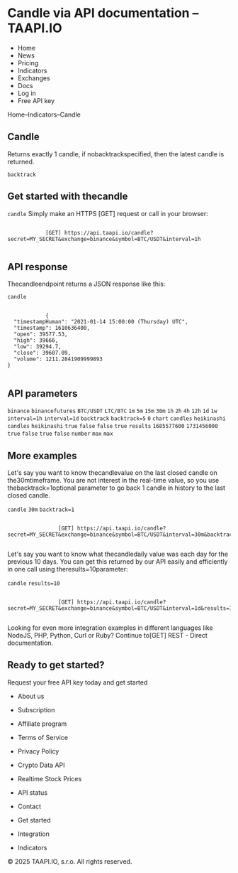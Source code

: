 # Candle via API documentation – TAAPI.IO

- Home
- News
- Pricing
- Indicators
- Exchanges
- Docs
- Log in
- Free API key

Home–Indicators–Candle


## Candle
Returns exactly 1 candle, if nobacktrackspecified, then the latest candle is returned.

`backtrack` 
## Get started with thecandle
`candle` Simply make an HTTPS [GET] request or call in your browser:


```

			[GET] https://api.taapi.io/candle?secret=MY_SECRET&exchange=binance&symbol=BTC/USDT&interval=1h
		
```

## API response
Thecandleendpoint returns a JSON response like this:

`candle` 
```

			{
  "timestampHuman": "2021-01-14 15:00:00 (Thursday) UTC",
  "timestamp": 1610636400,
  "open": 39577.53,
  "high": 39666,
  "low": 39294.7,
  "close": 39607.09,
  "volume": 1211.2841909999893
}
		
```

## API parameters
`binance` `binancefutures` `BTC/USDT` `LTC/BTC` `1m` `5m` `15m` `30m` `1h` `2h` `4h` `12h` `1d` `1w` `interval=1h` `interval=1d` `backtrack` `backtrack=5` `0` `chart` `candles` `heikinashi` `candles` `heikinashi` `true` `false` `false` `true` `results` `1685577600` `1731456000` `true` `false` `true` `false` `number` `max` `max` 
## More examples
Let's say you want to know thecandlevalue on the last closed candle on the30mtimeframe. You are not interest in the real-time value, so you use thebacktrack=1optional parameter to go back 1 candle in history to the last closed candle.

`candle` `30m` `backtrack=1` 
```

				[GET] https://api.taapi.io/candle?secret=MY_SECRET&exchange=binance&symbol=BTC/USDT&interval=30m&backtrack=1
			
```
Let's say you want to know what thecandledaily value was each day for the previous 10 days. You can get this returned by our API easily and efficiently in one call using theresults=10parameter:

`candle` `results=10` 
```

				[GET] https://api.taapi.io/candle?secret=MY_SECRET&exchange=binance&symbol=BTC/USDT&interval=1d&results=10
			
```
Looking for even more integration examples in different languages like NodeJS, PHP, Python, Curl or Ruby? Continue to[GET] REST - Direct documentation.


## Ready to get started?
Request your free API key today and get started

- About us
- Subscription
- Affiliate program
- Terms of Service
- Privacy Policy
- Crypto Data API
- Realtime Stock Prices
- API status
- Contact

- Get started
- Integration
- Indicators

© 2025 TAAPI.IO, s.r.o. All rights reserved.


